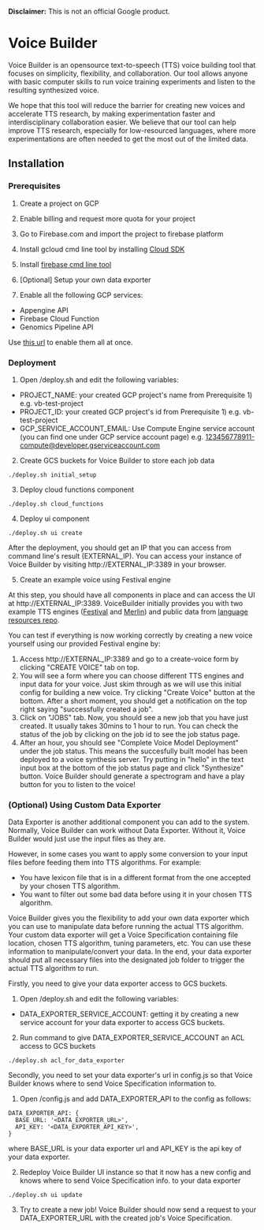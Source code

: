 <b>Disclaimer:</b> This is not an official Google product.

# Voice Builder

Voice Builder is an opensource text-to-speech (TTS) voice building tool that
focuses on simplicity, flexibility, and collaboration. Our
tool allows anyone with basic computer skills to run voice training experiments
and listen to the resulting synthesized voice.

We hope that this tool will reduce the barrier for creating new voices and
accelerate TTS research, by making experimentation faster and
interdisciplinary collaboration easier. We believe that our tool can help
improve TTS research, especially for low-resourced languages,
where more experimentations are often needed to get the most out of the limited
data.

## Installation

### Prerequisites

1. Create a project on GCP

2. Enable billing and request more quota for your project

3. Go to Firebase.com and import the project to firebase platform

4. Install gcloud cmd line tool by installing [Cloud
   SDK](https://cloud.google.com/sdk/downloads)

5. Install [firebase cmd line tool](https://github.com/firebase/firebase-tools)

6. [Optional] Setup your own data exporter

7. Enable all the following GCP services:

  - Appengine API
  - Firebase Cloud Function
  - Genomics Pipeline API

  Use [this url](https://console.cloud.google.com/flows/enableapi?apiid=genomics,storage_component,storage_api,compute_component,containerregistry.googleapis.com) to enable them all at once.

### Deployment

1. Open /deploy.sh and edit the following variables:

  - PROJECT_NAME: your created GCP project's name from Prerequisite 1) e.g. vb-test-project
  - PROJECT_ID: your created GCP project's id from Prerequisite 1) e.g. vb-test-project
  - GCP_SERVICE_ACCOUNT_EMAIL: Use Compute Engine service account (you can find
    one under GCP service account page) e.g.
    123456778911-compute@developer.gserviceaccount.com

2. Create GCS buckets for Voice Builder to store each job data

  ```
  ./deploy.sh initial_setup
  ```

3. Deploy cloud functions component

  ```
  ./deploy.sh cloud_functions
  ```

4. Deploy ui component

  ```
  ./deploy.sh ui create
  ```
  After the deployment, you should get an IP that you can access from command
  line's result (EXTERNAL_IP). You can access your instance of Voice Builder
  by visiting http://EXTERNAL_IP:3389 in
  your browser.

5. Create an example voice using Festival engine

  At this step, you should have all components in place and can access the UI
  at http://EXTERNAL_IP:3389. VoiceBuilder initially provides you with two
  example TTS engines ([Festival](http://www.cstr.ed.ac.uk/projects/festival/)
  and [Merlin](http://www.cstr.ed.ac.uk/projects/merlin/)) and public data
  from [language resources repo](https://github.com/googlei18n/language-resources).

  You can test if everything is now working correctly by creating a new voice
  yourself using our provided Festival engine by:
  1. Access http://EXTERNAL_IP:3389 and go to a create-voice form by clicking
    "CREATE VOICE" tab on top.
  2. You will see a form where you can choose different TTS engines and input
    data for your voice. Just skim through as we will use this initial config
    for building a new voice. Try clicking "Create Voice" button at the bottom.
    After a short moment, you should get a notification on the top right saying
    "successfully created a job".
  3. Click on "JOBS" tab. Now, you should see a new job that you have just
    created. It usually takes 30mins to 1 hour to run. You can check the status
    of the job by clicking on the job id to see the job status page.
  4. After an hour, you should see "Complete Voice Model Deployment" under
    the job status. This means the succesfully built model has been deployed
    to a voice synthesis server. Try putting in "hello" in the text input box
    at the bottom of the job status page and click "Synthesize" button.
    Voice Builder should generate a spectrogram and have a play button for you
    to listen to the voice!


### (Optional) Using Custom Data Exporter
Data Exporter is another additional component you can add to the system.
Normally, Voice Builder can work without Data Exporter. Without it,
Voice Builder would just use the input files as they are.

However, in some cases you want to apply some conversion to your input files
before feeding them into TTS algorithms. For example:

  * You have lexicon file that is in a different format from the one accepted
    by your chosen TTS algorithm.
  * You want to filter out some bad data before using it in your chosen TTS algorithm.

Voice Builder gives you the flexibility to add your own data exporter which you
can use to manipulate data before running the actual TTS algorithm. Your custom
data exporter will get a Voice Specification containing file location, chosen
TTS algorithm, tuning parameters, etc. You can use these information to
manipulate/convert your data. In the end, your data exporter should put all
necessary files into the designated job folder to trigger the actual TTS algorithm to run.

Firstly, you need to give your data exporter access to GCS buckets.

1. Open /deploy.sh and edit the following variables:

  - DATA_EXPORTER_SERVICE_ACCOUNT: getting it by creating a new service
    account for your data exporter to access GCS buckets.

2. Run command to give DATA_EXPORTER_SERVICE_ACCOUNT an ACL access to GCS buckets

  ```
  ./deploy.sh acl_for_data_exporter
  ```

Secondly, you need to set your data exporter's url in config.js so that
Voice Builder knows where to send Voice Specification information to.

1. Open /config.js and add DATA_EXPORTER_API to the config as follows:

  ```
  DATA_EXPORTER_API: {
    BASE_URL: '<DATA_EXPORTER_URL>',
    API_KEY: '<DATA_EXPORTER_API_KEY>',
  }
  ```
  where BASE_URL is your data exporter url and API_KEY is the api key of your data exporter.

2. Redeploy Voice Builder UI instance so that it now has a new config and knows
  where to send Voice Specification info. to your data exporter

  ```
  ./deploy.sh ui update
  ```

3. Try to create a new job! Voice Builder should now send a request to your DATA_EXPORTER_URL with the created job's Voice Specification.
